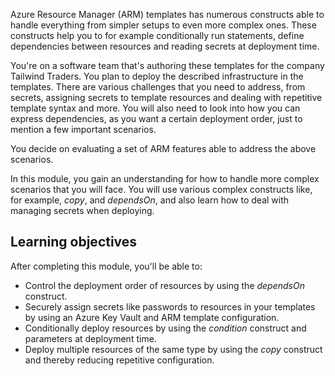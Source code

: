 Azure Resource Manager (ARM) templates has numerous constructs able to handle everything from simpler setups to even more complex ones. These constructs help you to for example conditionally run statements, define dependencies between resources and reading secrets at deployment time.

You're on a software team that's authoring these templates for the company Tailwind Traders. You plan to deploy the described infrastructure in the templates. There are various challenges that you need to address, from secrets, assigning secrets to template resources and dealing with repetitive template syntax and more. You will also need to look into how you can express dependencies, as you want a certain deployment order, just to mention a few important scenarios.

You decide on evaluating a set of ARM features able to address the above scenarios.

In this module, you gain an understanding for how to handle more complex scenarios that you will face. You will use various complex constructs like, for example,  _copy_, and _dependsOn_, and also learn how to deal with managing secrets when deploying.

## Learning objectives

After completing this module, you'll be able to:

- Control the deployment order of resources by using the _dependsOn_ construct.
- Securely assign secrets like passwords to resources in your templates by using an Azure Key Vault and ARM template configuration.
- Conditionally deploy resources by using the _condition_ construct and parameters at deployment time.
- Deploy multiple resources of the same type by using the _copy_ construct and thereby reducing repetitive configuration.

